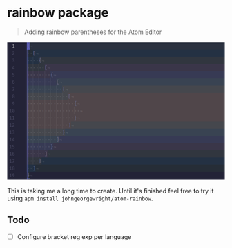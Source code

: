 # rainbow package

> Adding rainbow parentheses for the Atom Editor

![screenshot](https://raw.githubusercontent.com/johngeorgewright/atom-rainbow/master/preview.png)

This is taking me a long time to create. Until it's finished feel free to try it using `apm install johngeorgewright/atom-rainbow`.

## Todo

- [ ] Configure bracket reg exp per language
